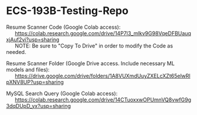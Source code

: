 # ECS-193B-Testing-Repo

Resume Scanner Code (Google Colab access):   
&nbsp;&nbsp;&nbsp;&nbsp;&nbsp;&nbsp;https://colab.research.google.com/drive/14P7l3_mlkv9G98VqeDFBUauqxjAuf2vi?usp=sharing  
&nbsp;&nbsp;&nbsp;&nbsp;&nbsp;&nbsp;NOTE: Be sure to "Copy To Drive" in order to modify the Code as needed. 
    
Resume Scanner Folder (Google Drive access. Include necessary ML models and files):    
&nbsp;&nbsp;&nbsp;&nbsp;&nbsp;&nbsp;https://drive.google.com/drive/folders/1A8VUXmdUuyZXELcXZt65elwRlpXNV8UP?usp=sharing  

MySQL Search Query (Google Colab access):
&nbsp;&nbsp;&nbsp;&nbsp;&nbsp;&nbsp;https://colab.research.google.com/drive/14CTuoxxwOPUmnVQ8vwfG9g3dqDUpD_yx?usp=sharing
